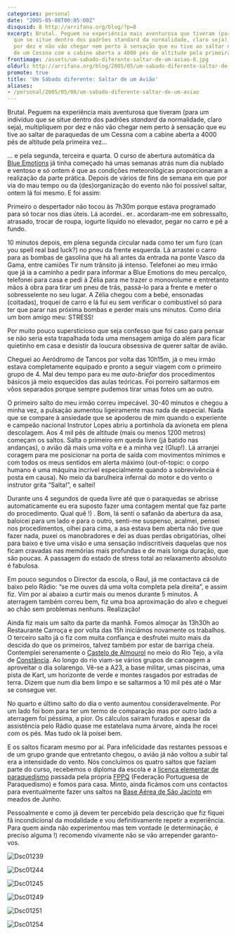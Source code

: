 ```yaml
---
categories: personal
date: "2005-05-08T00:05:00Z"
disqusid: 8 http://arrifana.org/blog/?p=8
excerpt: Brutal. Peguem na experiência mais aventurosa que tiveram (para um indivíduo
  que se situe dentro dos padrões standard da normalidade, claro seja), multipliquem
  por dez e não vão chegar nem perto à sensação que eu tive ao saltar de paraquedas
  de um Cessna com a cabine aberta a 4000 pés de altitude pela primeira vez...
frontimage: /assets/um-sabado-diferente-saltar-de-um-aviao-8.jpg
oldurl: http://arrifana.org/blog/2005/05/um-sabado-diferente-saltar-de-um-aviao/
promote: true
title: 'Um Sábado diferente: Saltar de um Avião'
aliases:
- /personal/2005/05/08/um-sabado-diferente-saltar-de-um-aviao
---
```


Brutal. Peguem na experiência mais aventurosa que tiveram (para um indivíduo que se situe dentro dos padrões *standard* da normalidade, claro seja), multipliquem por dez e não vão chegar nem perto à sensação que eu tive ao saltar de paraquedas de um Cessna com a cabine aberta a 4000 pés de altitude pela primeira vez…

... e pela segunda, terceira e quarta. O curso de abertura automática da [Blue Emotions][2] já tinha começado há umas semanas atrás num dia nublado e ventoso e só ontem é que as condições meteorológicas proporcionaram a realização da parte prática. Depois de vários de fins de semana em que por via do mau tempo ou da (des)organização do evento não foi possível saltar, ontem lá foi mesmo. E foi assim:

Primeiro o despertador não tocou às 7h30m porque estava programado para só tocar nos dias úteis. Lá acordei.. er.. acordaram-me em sobressalto, atrasado, trocar de roupa, iogurte líquido no elevador, pegar no carro e pé a fundo.

10 minutos depois, em plena segunda circular nada como ter um furo (can you spell real bad luck?) no pneu da frente esquerda. Lá arrastei o carro para as bombas de gasolina que há ali antes da entrada na ponte Vasco da Gama, entre camiões Tir num trânsito já intenso. Telefonei ao meu irmão que já ia a caminho a pedir para informar a Blue Emotions do meu percalço, telefonei para casa e pedi à Zélia para me trazer o monovolume e entretanto mãos à obra para tirar um pneu de trás, passá-lo para a frente e meter o sobresselente no seu lugar. A Zélia chegou com a bebé, ensonadas (coitadas), troquei de carro e lá fui eu sem verificar o combustível só para ter que parar nas próxima bombas e perder mais uns minutos. Como diria um bom amigo meu: STRESS!

Por muito pouco supersticioso que seja confesso que foi caso para pensar se não seria esta trapalhada toda uma mensagem amiga do além para ficar quietinho em casa e desistir da loucura obsessiva de querer saltar de avião.

Cheguei ao Aeródromo de Tancos por volta das 10h15m, já o meu irmão estava completamente equipado e pronto a seguir viagem com o primeiro grupo de 4. Mal deu tempo para eu me *auto-briefar* dos procedimentos básicos já meio esquecidos das aulas teóricas. Foi porreiro saltarmos em vôos separados porque sempre pudemos tirar umas fotos um ao outro.

O primeiro  salto do meu irmão correu impecável. 30-40 minutos e chegou a minha vez, a pulsação aumentou ligeiramente mas nada de especial. Nada que se compare à ansiedade que se apoderou de mim quando o experiente e campeão nacional Instrutor Lopes abriu a portinhola da avioneta em plena descolagem. Aos 4 mil pés de altitude (mais ou menos 1200 metros) começam os saltos. Salta o primeiro em queda livre (já batido nas andanças), o avião dá mais uma volta e é a minha vez (Glup!). Lá arranjei coragem para me posicionar na porta de saída com movimentos mínimos e com todos os meus sentidos em alerta máximo (out-of-topic: o corpo humano é uma máquina incrível especialmente quando a sobrevivência é posta em causa). No meio da barulheira infernal do motor e do vento o instrutor grita “Salta!”, e saltei!

Durante uns 4 segundos de queda livre até que o paraquedas se abrisse automaticamente eu era suposto fazer uma contagem mental que faz parte do procedimento. Qual quê !) . Bom, lá senti o safanão da abertura da asa, baloicei para um lado e para o outro, senti-me suspenso, acalmei, pensei nos procedimentos, olhei para cima, a asa estava bem aberta não tive que fazer nada, puxei os manobradores e dei as duas perdas obrigatórias, olhei para baixo e tive uma visão e uma sensação indiscritíveis daquelas que nos ficam cravadas nas memórias mais profundas e de mais longa duração, que são poucas. A passagem do estado de stress total ao relaxamento absoluto é fabulosa.

Em pouco segundos o Director da escola, o Raul, já me contactava cá de baixo pelo Rádio: “se me ouves dá uma volta completa pela direita”, e assim fiz. Vim por aí abaixo a curtir mais ou menos durante 5 minutos. A aterragem também correu bem, fiz uma boa aproximação do alvo e cheguei ao chão sem problemas nenhuns. Realização!

Ainda fiz mais um salto da parte da manhã. Fomos almoçar às 13h30h ao Restaurante Carroça e por volta das 15h iniciámos novamente os trabalhos. O terceiro salto já o fiz com muita confiança e desfrutei muito mais da descida do que os primeiros, talvez também por estar de barriga cheia. Contemplei  serenamente o [Castelo de Almourol][3] no meio do Rio Tejo, a vila de [Constância][4]. Ao longo do rio viam-se vários grupos de canoagem a aproveitar o dia solarengo. Vê-se a A23, a base militar, umas piscinas, uma pista de Kart, um horizonte de verde e montes rasgados por estradas de terra. Dizem que num dia bem limpo e se saltarmos a 10 mil pés até o Mar se consegue ver.

No quarto e último salto do dia o vento aumentou consideravelmente. Por um lado foi bom para ter um termo de comparação mas por outro lado a aterragem foi péssima, a pior. Os cálculos saíram furados e apesar da assistência pelo Rádio quase me estatelava numa árvore, ainda lhe rocei com os pés. Mas tudo ok lá poisei bem.

E os saltos ficaram mesmo por aí. Para infelicidade das restantes pessoas e de um grupo grande que entretanto chegou, o avião já não voltou a subir tal era a intensidade do vento. Nós concluímos os quatro saltos que faziam parte do curso, recebemos o diploma da escola e a [licença elementar de paraquedismo][5] passada pela própria [FPPQ][6] (Federação Portuguesa de Paraquedismo) e fomos para casa. Minto, ainda ficámos com uns contactos para eventualmente fazer uns saltos na [Base Aérea de São Jacinto][7] em meados de Junho.

Pessoalmente e como já devem ter percebido pela descrição que fiz fiquei fã incondicional da modalidade e vou definitivamente repetir a experiência. Para quem ainda não experimentou mas tem vontade (e determinação, é preciso alguma !)  recomendo vivamente não se vão arrepender garanto-vos.

![Dsc01239](/assets/um-sabado-diferente-saltar-de-um-aviao-3.jpg "Dsc01239")

![Dsc01244](/assets/um-sabado-diferente-saltar-de-um-aviao-4.jpg "Dsc01244")

![Dsc01245](/assets/um-sabado-diferente-saltar-de-um-aviao-5.jpg "Dsc01245")

![Dsc01249](/assets/um-sabado-diferente-saltar-de-um-aviao-6.jpg "Dsc01249")

![Dsc01251](/assets/um-sabado-diferente-saltar-de-um-aviao-7.jpg "Dsc01251")

![Dsc01254](/assets/um-sabado-diferente-saltar-de-um-aviao-8.jpg "Dsc01254")

[2]: http://www.blue-emotions.pt/
[3]: http://castelosdeportugal.no.sapo.pt/almourol.htm
[4]: http://www.cm-constancia.pt/
[5]: http://www.fppq.pt/regulamento/n3.html
[6]: http://www.fppq.pt/
[7]: http://www.geocities.com/Area51/5906/paras.htm?sj.htm~principal
[8]: /uploads/DSC01239.jpg
[9]: /uploads/DSC01244.jpg
[10]: /uploads/DSC01245.jpg
[11]: /uploads/DSC01249.jpg
[12]: /uploads/DSC01251.jpg
[13]: /uploads/DSC01254.jpg
